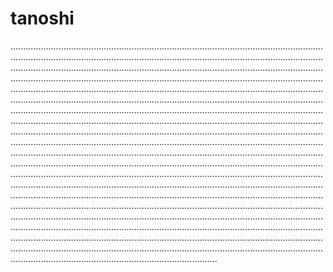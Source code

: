# tanoshi

..................................................................................................................................................................................................................................................................................................................................................................................................................................................................................................................................................................................................................................................................................................................................................................................................................................................................................................................................................................................................................................................................................................................................................................................................................................................................................................................................................................................................................................................................................................................................................................................................................................................................................................................................................................................................................................................................................................................................................................................................................................................................................................................................................................................................................................................................................................................................................................................................................................................................................................................................................................................................................................................................